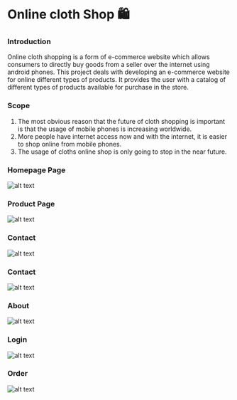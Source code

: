 # Online cloth Shop 🛍️  

### Introduction

 Online cloth shopping   is a form of e-commerce website which allows consumers to directly buy goods from a seller over the internet   using android phones. This project deals with developing an e-commerce   website for online different types of products. It provides the user with a catalog of different types   of products available for purchase in the store.

### Scope
1)  The most obvious reason that the future of cloth shopping is important is that the usage of mobile phones is increasing worldwide.
2) More people have internet access now and with the internet, it is easier to shop online from mobile phones. 
3) The usage of cloths online shop is only going to stop in the near future.


### Homepage Page

![alt text](image/readme-file/Home.png)


### Product Page
![alt text](image/readme-file/Product.png)


### Contact
![alt text](image/readme-file/Contact.png)


### Contact
![alt text](image/readme-file/About.png)

### About
![alt text](image/readme-file/About.png)

### Login
![alt text](image/readme-file/Login.png)

### Order
![alt text](image/readme-file/order.png)
